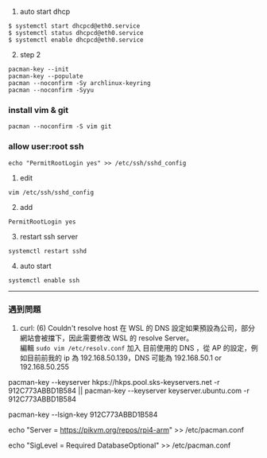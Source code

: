 1. auto start dhcp

`$ systemctl start dhcpcd@eth0.service`  
`$ systemctl status dhcpcd@eth0.service`  
`$ systemctl enable dhcpcd@eth0.service`

2. step 2

`pacman-key --init`  
`pacman-key --populate`  
`pacman --noconfirm -Sy archlinux-keyring`  
`pacman --noconfirm -Syyu`  

### install vim & git

`pacman --noconfirm -S vim git`

### allow user:root ssh

`echo "PermitRootLogin yes" >> /etc/ssh/sshd_config`

1. edit  

`vim /etc/ssh/sshd_config`  

2. add 

`PermitRootLogin yes`

3. restart ssh server  

`systemctl restart sshd`

4. auto start

`systemctl enable ssh`


-----
### 遇到問題

1. curl: (6) Couldn't resolve host
在 WSL 的 DNS 設定如果預設為公司，部分網站會被擋下，因此需要修改 WSL 的 resolve Server。  
編輯 `sudo vim /etc/resolv.conf`
加入 目前使用的 DNS ，從 AP 的設定，例如目前前我的 ip 為 192.168.50.139，DNS 可能為 192.168.50.1 or 192.168.50.255


pacman-key --keyserver hkps://hkps.pool.sks-keyservers.net -r 912C773ABBD1B584 || pacman-key --keyserver keyserver.ubuntu.com -r 912C773ABBD1B584

pacman-key --lsign-key 912C773ABBD1B584

echo "Server = https://pikvm.org/repos/rpi4-arm" >> /etc/pacman.conf

echo "SigLevel = Required DatabaseOptional" >> /etc/pacman.conf

